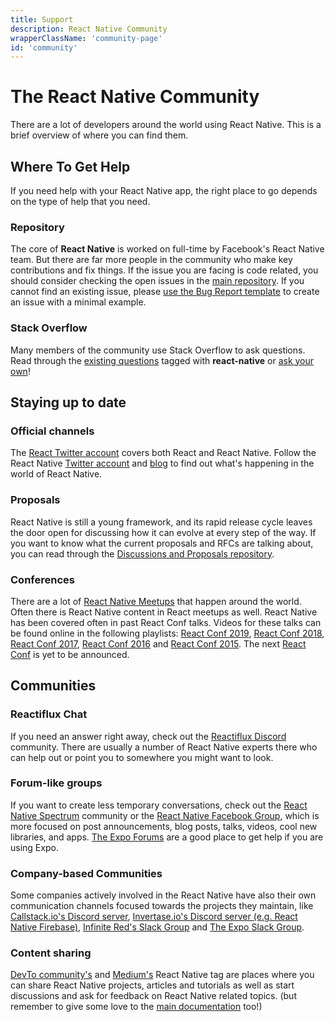 ```yaml
---
title: Support
description: React Native Community
wrapperClassName: 'community-page'
id: 'community'
---
```


# The React Native Community

There are a lot of developers around the world using React Native. This is a brief overview of where you can find them.

## Where To Get Help

If you need help with your React Native app, the right place to go depends on the type of help that you need.

### Repository

The core of **React Native** is worked on full-time by Facebook's React Native team. But there are far more people in the community who make key contributions and fix things. If the issue you are facing is code related, you should consider checking the open issues in the [main repository](https://github.com/facebook/react-native/issues). If you cannot find an existing issue, please [use the Bug Report template](https://github.com/facebook/react-native/issues/new?template=bug_report.md) to create an issue with a minimal example.

### Stack Overflow

Many members of the community use Stack Overflow to ask questions. Read through the [existing questions](http://stackoverflow.com/questions/tagged/react-native?sort=frequent) tagged with **react-native** or [ask your own](http://stackoverflow.com/questions/ask?tags=react-native)!

## Staying up to date

### Official channels

The [React Twitter account](https://twitter.com/reactjs) covers both React and React Native. Follow the React Native [Twitter account](https://twitter.com/reactnative) and [blog](blog) to find out what's happening in the world of React Native.

### Proposals

React Native is still a young framework, and its rapid release cycle leaves the door open for discussing how it can evolve at every step of the way. If you want to know what the current proposals and RFCs are talking about, you can read through the [Discussions and Proposals repository](https://github.com/react-native-community/discussions-and-proposals).

### Conferences

There are a lot of [React Native Meetups](http://www.meetup.com/topics/react-native/) that happen around the world. Often there is React Native content in React meetups as well. React Native has been covered often in past React Conf talks. Videos for these talks can be found online in the following playlists: [React Conf 2019](https://www.youtube.com/playlist?list=PLPxbbTqCLbGHPxZpw4xj_Wwg8-fdNxJRh), [React Conf 2018](https://www.youtube.com/watch?v=WXYPpY_mElQ), [React Conf 2017](https://www.youtube.com/playlist?list=PLb0IAmt7-GS3fZ46IGFirdqKTIxlws7e0), [React Conf 2016](https://www.youtube.com/playlist?list=PLb0IAmt7-GS0M8Q95RIc2lOM6nc77q1IY) and [React Conf 2015](https://www.youtube.com/watch?list=PLb0IAmt7-GS1cbw4qonlQztYV1TAW0sCr&v=KVZ-P-ZI6W4). The next [React Conf](https://conf.reactjs.org/) is yet to be announced.

## Communities

### Reactiflux Chat

If you need an answer right away, check out the [Reactiflux Discord](https://discord.gg/JuTwWB8rsy) community. There are usually a number of React Native experts there who can help out or point you to somewhere you might want to look.

### Forum-like groups

If you want to create less temporary conversations, check out the [React Native Spectrum](https://spectrum.chat/react-native) community or the [React Native Facebook Group](https://www.facebook.com/groups/react.native.community), which is more focused on post announcements, blog posts, talks, videos, cool new libraries, and apps. [The Expo Forums](https://forums.expo.io) are a good place to get help if you are using Expo.

### Company-based Communities

Some companies actively involved in the React Native have also their own communication channels focused towards the projects they maintain, like [Callstack.io's Discord server](https://discordapp.com/invite/zwR2Cdh), [Invertase.io's Discord server (e.g. React Native Firebase)](https://discord.gg/C9aK28N), [Infinite Red's Slack Group](http://community.infinite.red/) and [The Expo Slack Group](https://slack.expo.io/).

### Content sharing

[DevTo community's](https://dev.to/t/reactnative) and [Medium's](https://medium.com/tag/react-native) React Native tag are places where you can share React Native projects, articles and tutorials as well as start discussions and ask for feedback on React Native related topics. (but remember to give some love to the [main documentation](https://github.com/facebook/react-native-website) too!)
